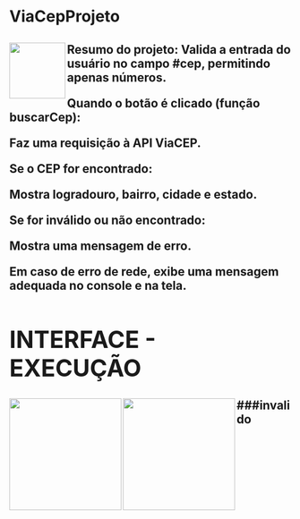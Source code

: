 # ViaCepProjeto

<h2>
<img align = "left" height= "100" src = "https://img.icons8.com/?size=100&id=Nkym0Ujb8VGI&format=png&color=000000"/>Resumo do projeto: Valida a entrada do usuário no campo #cep, permitindo apenas números.
  
Quando o botão é clicado (função buscarCep):
  
Faz uma requisição à API ViaCEP.
  
Se o CEP for encontrado:

Mostra logradouro, bairro, cidade e estado.

Se for inválido ou não encontrado:

Mostra uma mensagem de erro.

Em caso de erro de rede, exibe uma mensagem adequada no console e na tela.
<div>
<H1>INTERFACE - EXECUÇÃO</H1>
<img align = "left" height = "200" src = "https://i.postimg.cc/x1YBVSYv/interface-do-site.jpg"/>
<img align = "left" height = "200" src = "https://i.postimg.cc/fypX75b5/funcionando.jpg"/>
</div>

###invalido
